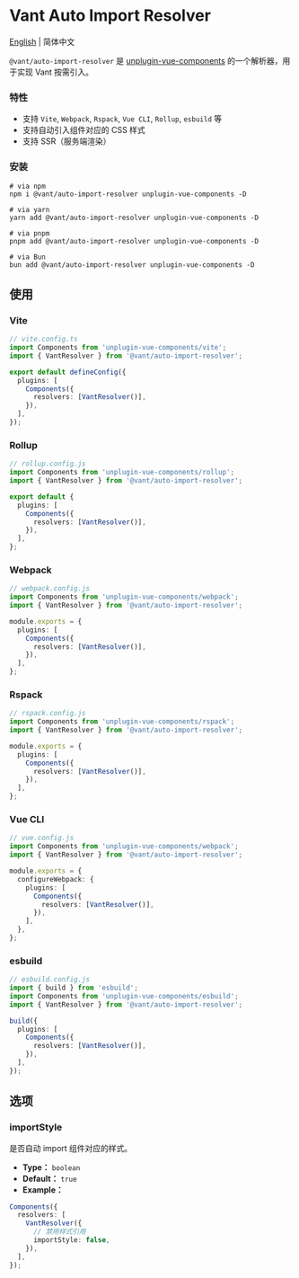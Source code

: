 # Vant Auto Import Resolver

[English](./README.md) | 简体中文

`@vant/auto-import-resolver` 是 [unplugin-vue-components](https://github.com/unplugin/unplugin-vue-components) 的一个解析器，用于实现 Vant 按需引入。

### 特性

- 支持 `Vite`, `Webpack`, `Rspack`, `Vue CLI`, `Rollup`, `esbuild` 等
- 支持自动引入组件对应的 CSS 样式
- 支持 SSR（服务端渲染）

### 安装

```shell
# via npm
npm i @vant/auto-import-resolver unplugin-vue-components -D

# via yarn
yarn add @vant/auto-import-resolver unplugin-vue-components -D

# via pnpm
pnpm add @vant/auto-import-resolver unplugin-vue-components -D

# via Bun
bun add @vant/auto-import-resolver unplugin-vue-components -D
```

## 使用

### Vite

```ts
// vite.config.ts
import Components from 'unplugin-vue-components/vite';
import { VantResolver } from '@vant/auto-import-resolver';

export default defineConfig({
  plugins: [
    Components({
      resolvers: [VantResolver()],
    }),
  ],
});
```

### Rollup

```ts
// rollup.config.js
import Components from 'unplugin-vue-components/rollup';
import { VantResolver } from '@vant/auto-import-resolver';

export default {
  plugins: [
    Components({
      resolvers: [VantResolver()],
    }),
  ],
};
```

### Webpack

```ts
// webpack.config.js
import Components from 'unplugin-vue-components/webpack';
import { VantResolver } from '@vant/auto-import-resolver';

module.exports = {
  plugins: [
    Components({
      resolvers: [VantResolver()],
    }),
  ],
};
```

### Rspack

```ts
// rspack.config.js
import Components from 'unplugin-vue-components/rspack';
import { VantResolver } from '@vant/auto-import-resolver';

module.exports = {
  plugins: [
    Components({
      resolvers: [VantResolver()],
    }),
  ],
};
```

### Vue CLI

```ts
// vue.config.js
import Components from 'unplugin-vue-components/webpack';
import { VantResolver } from '@vant/auto-import-resolver';

module.exports = {
  configureWebpack: {
    plugins: [
      Components({
        resolvers: [VantResolver()],
      }),
    ],
  },
};
```

### esbuild

```ts
// esbuild.config.js
import { build } from 'esbuild';
import Components from 'unplugin-vue-components/esbuild';
import { VantResolver } from '@vant/auto-import-resolver';

build({
  plugins: [
    Components({
      resolvers: [VantResolver()],
    }),
  ],
});
```

## 选项

### importStyle

是否自动 import 组件对应的样式。

- **Type：** `boolean`
- **Default：** `true`
- **Example：**

```ts
Components({
  resolvers: [
    VantResolver({
      // 禁用样式引用
      importStyle: false,
    }),
  ],
});
```
